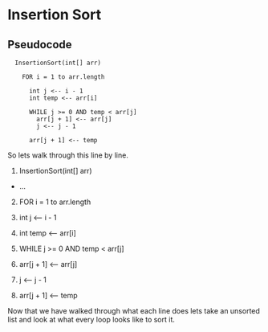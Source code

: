 # Insertion Sort

## Pseudocode

```
  InsertionSort(int[] arr)

    FOR i = 1 to arr.length

      int j <-- i - 1
      int temp <-- arr[i]

      WHILE j >= 0 AND temp < arr[j]
        arr[j + 1] <-- arr[j]
        j <-- j - 1

      arr[j + 1] <-- temp
```

So lets walk through this line by line.

1. InsertionSort(int[] arr)

-   ...

2. FOR i = 1 to arr.length

3. int j <-- i - 1
4. int temp <-- arr[i]
5. WHILE j >= 0 AND temp < arr[j]
6. arr[j + 1] <-- arr[j]
7. j <-- j - 1
8. arr[j + 1] <-- temp

Now that we have walked through what each line does lets take an unsorted list and look at what every loop looks like to sort it.
